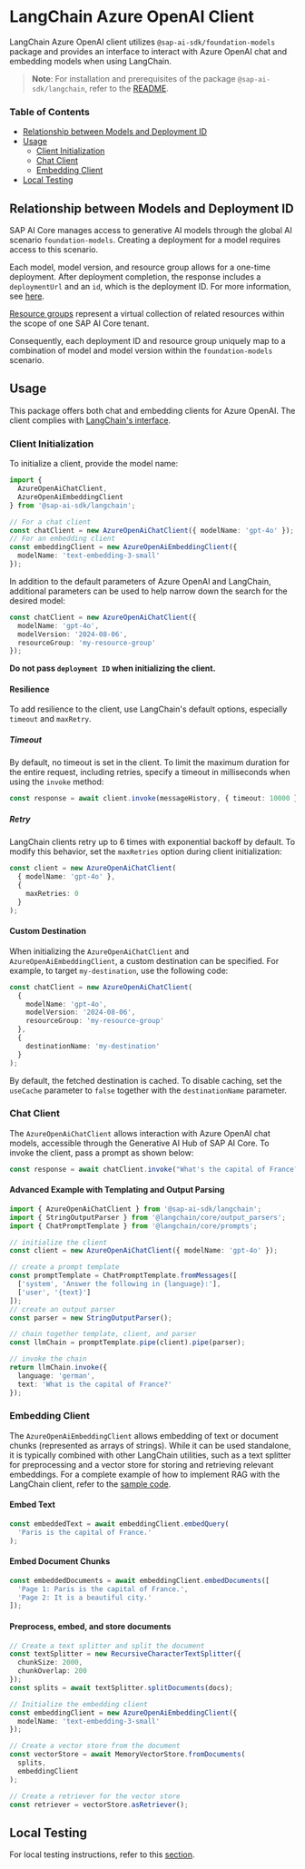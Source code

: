 # LangChain Azure OpenAI Client

LangChain Azure OpenAI client utilizes `@sap-ai-sdk/foundation-models` package and provides an interface to interact with Azure OpenAI chat and embedding models when using LangChain.

> **Note**: For installation and prerequisites of the package `@sap-ai-sdk/langchain`, refer to the [README](../../README.md).

### Table of Contents

- [Relationship between Models and Deployment ID](#relationship-between-models-and-deployment-id)
- [Usage](#usage)
  - [Client Initialization](#client-initialization)
  - [Chat Client](#chat-client)
  - [Embedding Client](#embedding-client)
- [Local Testing](#local-testing)

## Relationship between Models and Deployment ID

SAP AI Core manages access to generative AI models through the global AI scenario `foundation-models`.
Creating a deployment for a model requires access to this scenario.

Each model, model version, and resource group allows for a one-time deployment.
After deployment completion, the response includes a `deploymentUrl` and an `id`, which is the deployment ID.
For more information, see [here](https://help.sap.com/docs/sap-ai-core/sap-ai-core-service-guide/create-deployment-for-generative-ai-model-in-sap-ai-core).

[Resource groups](https://help.sap.com/docs/sap-ai-core/sap-ai-core-service-guide/resource-groups?q=resource+group) represent a virtual collection of related resources within the scope of one SAP AI Core tenant.

Consequently, each deployment ID and resource group uniquely map to a combination of model and model version within the `foundation-models` scenario.

## Usage

This package offers both chat and embedding clients for Azure OpenAI.
The client complies with [LangChain's interface](https://js.langchain.com/docs/introduction).

### Client Initialization

To initialize a client, provide the model name:

```ts
import {
  AzureOpenAiChatClient,
  AzureOpenAiEmbeddingClient
} from '@sap-ai-sdk/langchain';

// For a chat client
const chatClient = new AzureOpenAiChatClient({ modelName: 'gpt-4o' });
// For an embedding client
const embeddingClient = new AzureOpenAiEmbeddingClient({
  modelName: 'text-embedding-3-small'
});
```

In addition to the default parameters of Azure OpenAI and LangChain, additional parameters can be used to help narrow down the search for the desired model:

```ts
const chatClient = new AzureOpenAiChatClient({
  modelName: 'gpt-4o',
  modelVersion: '2024-08-06',
  resourceGroup: 'my-resource-group'
});
```

**Do not pass `deployment ID` when initializing the client.**

#### Resilience

To add resilience to the client, use LangChain's default options, especially `timeout` and `maxRetry`.

##### Timeout

By default, no timeout is set in the client.
To limit the maximum duration for the entire request, including retries, specify a timeout in milliseconds when using the `invoke` method:

```ts
const response = await client.invoke(messageHistory, { timeout: 10000 });
```

##### Retry

LangChain clients retry up to 6 times with exponential backoff by default.
To modify this behavior, set the `maxRetries` option during client initialization:

```ts
const client = new AzureOpenAiChatClient(
  { modelName: 'gpt-4o' },
  {
    maxRetries: 0
  }
);
```

#### Custom Destination

When initializing the `AzureOpenAiChatClient` and `AzureOpenAiEmbeddingClient`, a custom destination can be specified.
For example, to target `my-destination`, use the following code:

```ts
const chatClient = new AzureOpenAiChatClient(
  {
    modelName: 'gpt-4o',
    modelVersion: '2024-08-06',
    resourceGroup: 'my-resource-group'
  },
  {
    destinationName: 'my-destination'
  }
);
```

By default, the fetched destination is cached.
To disable caching, set the `useCache` parameter to `false` together with the `destinationName` parameter.

### Chat Client

The `AzureOpenAiChatClient` allows interaction with Azure OpenAI chat models, accessible through the Generative AI Hub of SAP AI Core.
To invoke the client, pass a prompt as shown below:

```ts
const response = await chatClient.invoke("What's the capital of France?");
```

#### Advanced Example with Templating and Output Parsing

```ts
import { AzureOpenAiChatClient } from '@sap-ai-sdk/langchain';
import { StringOutputParser } from '@langchain/core/output_parsers';
import { ChatPromptTemplate } from '@langchain/core/prompts';

// initialize the client
const client = new AzureOpenAiChatClient({ modelName: 'gpt-4o' });

// create a prompt template
const promptTemplate = ChatPromptTemplate.fromMessages([
  ['system', 'Answer the following in {language}:'],
  ['user', '{text}']
]);
// create an output parser
const parser = new StringOutputParser();

// chain together template, client, and parser
const llmChain = promptTemplate.pipe(client).pipe(parser);

// invoke the chain
return llmChain.invoke({
  language: 'german',
  text: 'What is the capital of France?'
});
```

### Embedding Client

The `AzureOpenAiEmbeddingClient` allows embedding of text or document chunks (represented as arrays of strings).
While it can be used standalone, it is typically combined with other LangChain utilities, such as a text splitter for preprocessing and a vector store for storing and retrieving relevant embeddings.
For a complete example of how to implement RAG with the LangChain client, refer to the [sample code](https://github.com/SAP/ai-sdk-js/blob/main/sample-code/src/langchain-azure-openai.ts).

#### Embed Text

```ts
const embeddedText = await embeddingClient.embedQuery(
  'Paris is the capital of France.'
);
```

#### Embed Document Chunks

```ts
const embeddedDocuments = await embeddingClient.embedDocuments([
  'Page 1: Paris is the capital of France.',
  'Page 2: It is a beautiful city.'
]);
```

#### Preprocess, embed, and store documents

```ts
// Create a text splitter and split the document
const textSplitter = new RecursiveCharacterTextSplitter({
  chunkSize: 2000,
  chunkOverlap: 200
});
const splits = await textSplitter.splitDocuments(docs);

// Initialize the embedding client
const embeddingClient = new AzureOpenAiEmbeddingClient({
  modelName: 'text-embedding-3-small'
});

// Create a vector store from the document
const vectorStore = await MemoryVectorStore.fromDocuments(
  splits,
  embeddingClient
);

// Create a retriever for the vector store
const retriever = vectorStore.asRetriever();
```

## Local Testing

For local testing instructions, refer to this [section](https://github.com/SAP/ai-sdk-js/blob/main/README.md#local-testing).
